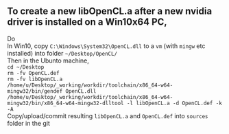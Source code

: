 ## To create a new libOpenCL.a after a new nvidia driver is installed on a Win10x64 PC,  

Do  
In Win10, copy `C:\Windows\System32\OpenCL.dll` to a `vm` (with `mingw` etc installed) into folder `~/Desktop/OpenCL/`  
Then in the Ubunto machine,    
`cd ~/Desktop`    
`rm -fv OpenCL.def`    
`rm -fv libOpenCL.a`    
`/home/u/Desktop/_working/workdir/toolchain/x86_64-w64-mingw32/bin/gendef OpenCL.dll`  
`/home/u/Desktop/_working/workdir/toolchain/x86_64-w64-mingw32/bin/x86_64-w64-mingw32-dlltool -l libOpenCL.a -d OpenCL.def -k -A`  
Copy/upload/commit resulting `libOpenCL.a` and `OpenCL.def` into `sources` folder in the git  
		
